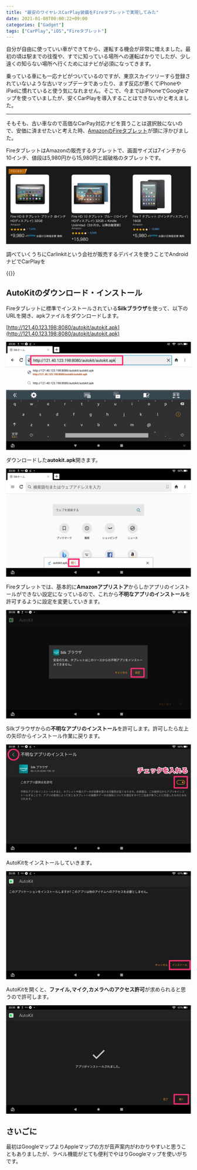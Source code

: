 ```yaml
---
title: "最安のワイヤレスCarPlay装備をFireタブレットで実現してみた"
date: 2021-01-08T00:00:22+09:00
categories: ["Gadget"]
tags: ["CarPlay","iOS","Fireタブレット"]
---
```


自分が自由に使っていい車ができてから、運転する機会が非常に増えました。最初の頃は駅までの往復や、すでに知っている場所への運転ばかりでしたが、少し遠くの知らない場所へ行くためにはナビが必須になってきます。

乗っている車にも一応ナビがついているのですが、東京スカイツリーすら登録されていないような古いマップデータであったり、まず反応が悪くてiPhoneやiPadに慣れていると使う気になれません。そこで、今まではiPhoneでGoogleマップを使っていましたが、安くCarPlayを導入することはできないかと考えました。

***

そもそも、古い車なので高価なCarPay対応ナビを買うことは選択肢にないので、安価に済ませたいと考えた時、[AmazonのFireタブレット](https://amzn.to/2Xsg026)が頭に浮かびました。

FireタブレットはAmazonの販売するタブレットで、画面サイズは7インチから10インチ、値段は5,980円から15,980円と超破格のタブレットです。

![[AmazonのFireタブレット](https://amzn.to/2Xsg026)](../../../images/fire-carplay-0.jpg)

調べていくうちにCarlinkitという会社が販売するデバイスを使うことでAndroidナビでCarPlayを

{{<ad>}}

## AutoKitのダウンロード・インストール

Fireタブレットに標準でインストールされている<b>Silkブラウザ</b>を使って、以下のURLを開き、apkファイルをダウンロードします。

[http://121.40.123.198:8080/autokit/autokit.apk](http://121.40.123.198:8080/autokit/autokit.apk)

![](../../../images/fire-carplay-1.jpg)

ダウンロードした<b>autokit.apk</b>開きます。

![](../../../images/fire-carplay-2.jpg)

Fireタブレットでは、基本的に**Amazonアプリストア**からしかアプリのインストールができない設定になっているので、これから<b>不明なアプリのインストール</b>を許可するように設定を変更していきます。

![](../../../images/fire-carplay-3.jpg)

Silkブラウザからの<b>不明なアプリのインストール</b>を許可します。許可したら左上の矢印からインストール作業に戻ります。

![](../../../images/fire-carplay-4.jpg)

AutoKitをインストールしていきます。

![](../../../images/fire-carplay-5.jpg)

AutoKitを開くと、<b>ファイル,マイク,カメラへのアクセス許可</b>が求められると思うので許可します。

![fire-carplay-6](../../../images/fire-carplay-6.jpg)



## さいごに

最初はGoogleマップよりAppleマップの方が音声案内がわかりやすいと思うこともありましたが、ラベル機能がとても便利でやはりGoogleマップを使いがちです。